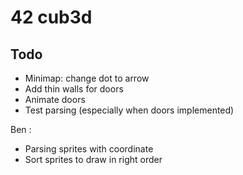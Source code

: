 # 42 cub3d
## Todo
- Minimap: change dot to arrow
- Add thin walls for doors
- Animate doors
- Test parsing (especially when doors implemented)

Ben :
- Parsing sprites with coordinate
- Sort sprites to draw in right order
